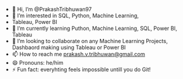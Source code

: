 - 👋 Hi, I’m @PrakashTribhuwan97
- 👀 I’m interested in SQL, Python, Machine Learning,
- Tableau, Power BI
- 🌱 I’m currently learning Puthon, Machine Learning, SQL, Power BI, Tableau
- 💞️ I’m looking to collaborate on any Machine Learning Projects, Dashbaord making using Tableau or Power BI
- 📫 How to reach me prakash.v.tribhuwan@gmail.com
- 😄 Pronouns: he/him
- ⚡ Fun fact: everyhting feels impossible untill you do Git!

<!---
PrakashTribhuwan97/PrakashTribhuwan97 is a ✨ special ✨ repository because its `README.md` (this file) appears on your GitHub profile.
You can click the Preview link to take a look at your changes.
--->
